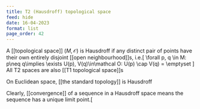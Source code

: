 ```yaml
---
title: T2 (Hausdroff) topological space
feed: hide
date: 16-04-2023
format: list
page_order: 42
---
```



A [[topological space]] $(M, \mathcal O)$ is Hausdroff if any distinct pair of points have their own entirely disjoint [[open neighbourhood]]s, i.e.\[
\forall p, q \in M: p\neq q\implies \exists U(p), V(q)\in\mathcal O: U(p) \cap V(q) = \emptyset
\]
All T2 spaces are also [[T1 topological space]]s

On Euclidean space, [[the standard topology]] is Hausdroff

Clearly, [[convergence]] of a sequence in a Hausdroff space means the sequence has a unique limit point.\[